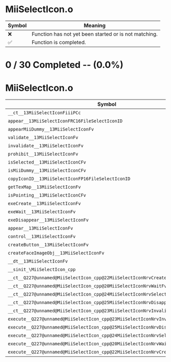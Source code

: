 # MiiSelectIcon.o
| Symbol | Meaning 
| ------------- | ------------- 
| :x: | Function has not yet been started or is not matching. 
| :white_check_mark: | Function is completed. 


# 0 / 30 Completed -- (0.0%)
# MiiSelectIcon.o
| Symbol | Decompiled? |
| ------------- | ------------- |
| `__ct__13MiiSelectIconFiiiPCc` | :x: |
| `appear__13MiiSelectIconFRC16FileSelectIconID` | :x: |
| `appearMiiDummy__13MiiSelectIconFv` | :x: |
| `validate__13MiiSelectIconFv` | :x: |
| `invalidate__13MiiSelectIconFv` | :x: |
| `prohibit__13MiiSelectIconFv` | :x: |
| `isSelected__13MiiSelectIconCFv` | :x: |
| `isMiiDummy__13MiiSelectIconCFv` | :x: |
| `copyIconID__13MiiSelectIconFP16FileSelectIconID` | :x: |
| `getTexMap__13MiiSelectIconFv` | :x: |
| `isPointing__13MiiSelectIconCFv` | :x: |
| `exeCreate__13MiiSelectIconFv` | :x: |
| `exeWait__13MiiSelectIconFv` | :x: |
| `exeDisappear__13MiiSelectIconFv` | :x: |
| `appear__13MiiSelectIconFv` | :x: |
| `control__13MiiSelectIconFv` | :x: |
| `createButton__13MiiSelectIconFv` | :x: |
| `createFaceImageObj__13MiiSelectIconFv` | :x: |
| `__dt__13MiiSelectIconFv` | :x: |
| `__sinit_\MiiSelectIcon_cpp` | :x: |
| `__ct__Q227@unnamed@MiiSelectIcon_cpp@22MiiSelectIconNrvCreateFv` | :x: |
| `__ct__Q227@unnamed@MiiSelectIcon_cpp@20MiiSelectIconNrvWaitFv` | :x: |
| `__ct__Q227@unnamed@MiiSelectIcon_cpp@24MiiSelectIconNrvSelectedFv` | :x: |
| `__ct__Q227@unnamed@MiiSelectIcon_cpp@25MiiSelectIconNrvDisappearFv` | :x: |
| `__ct__Q227@unnamed@MiiSelectIcon_cpp@23MiiSelectIconNrvInvalidFv` | :x: |
| `execute__Q227@unnamed@MiiSelectIcon_cpp@23MiiSelectIconNrvInvalidCFP5Spine` | :x: |
| `execute__Q227@unnamed@MiiSelectIcon_cpp@25MiiSelectIconNrvDisappearCFP5Spine` | :x: |
| `execute__Q227@unnamed@MiiSelectIcon_cpp@24MiiSelectIconNrvSelectedCFP5Spine` | :x: |
| `execute__Q227@unnamed@MiiSelectIcon_cpp@20MiiSelectIconNrvWaitCFP5Spine` | :x: |
| `execute__Q227@unnamed@MiiSelectIcon_cpp@22MiiSelectIconNrvCreateCFP5Spine` | :x: |
